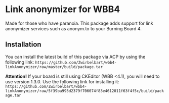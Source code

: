 Link anonymizer for WBB4
==================

Made for those who have paranoia. This package adds support for link anonymizer services such as anonym.to to your Burning Board 4.

Installation
------------
You can install the latest build of this package via ACP by using the following link:
`https://github.com/Zwirbelbart/wbb4-linkAnonymizer/raw/master/build/package.tar`

**Attention!** If your board is still using CKEditor (WBB <4.1), you will need to use version 1.3.0. Use the following link for installing it:
`https://github.com/Zwirbelbart/wbb4-linkAnonymizer/raw/5f39ba993d2379f706074f83e4612011f63f4f5c/build/package.tar`